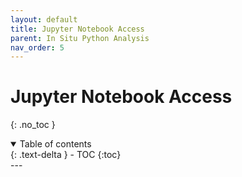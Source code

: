 ```yaml
---
layout: default
title: Jupyter Notebook Access
parent: In Situ Python Analysis
nav_order: 5
---
```

# Jupyter Notebook Access
{: .no_toc }
<details open markdown="block">
  <summary>
    Table of contents
  </summary>
  {: .text-delta }
- TOC
{:toc}
</details>
---